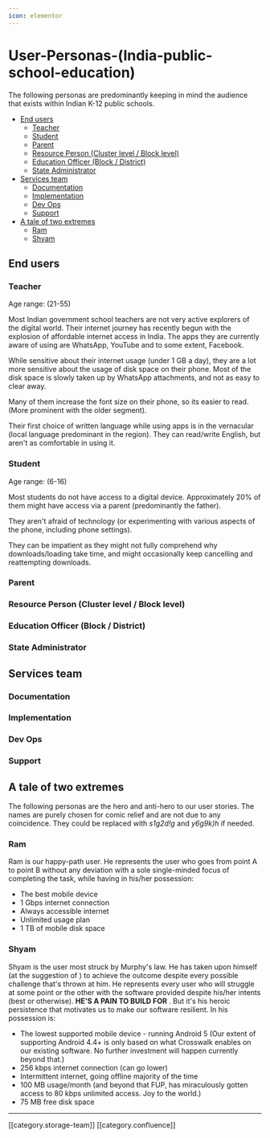 ```yaml
---
icon: elementor
---
```


# User-Personas-(India-public-school-education)

The following personas are predominantly keeping in mind the audience that exists within Indian K-12 public schools.

* [End users](user-personas-india-public-school-education.md#end-users)
  * [Teacher](user-personas-india-public-school-education.md#teacher)
  * [Student](user-personas-india-public-school-education.md#student)
  * [Parent](user-personas-india-public-school-education.md#parent)
  * [Resource Person (Cluster level / Block level)](user-personas-india-public-school-education.md#resource-person-\(cluster-level-/-block-level\))
  * [Education Officer (Block / District)](user-personas-india-public-school-education.md#education-officer-\(block-/-district\))
  * [State Administrator](user-personas-india-public-school-education.md#state-administrator)
* [Services team](user-personas-india-public-school-education.md#services-team)
  * [Documentation](user-personas-india-public-school-education.md#documentation)
  * [Implementation](user-personas-india-public-school-education.md#implementation)
  * [Dev Ops](user-personas-india-public-school-education.md#dev-ops)
  * [Support](user-personas-india-public-school-education.md#support)
* [A tale of two extremes](user-personas-india-public-school-education.md#a-tale-of-two-extremes)
  * [Ram](user-personas-india-public-school-education.md#ram)
  * [Shyam](user-personas-india-public-school-education.md#shyam)

## End users

### Teacher

Age range: (21-55)

Most Indian government school teachers are not very active explorers of the digital world. Their internet journey has recently begun with the explosion of affordable internet access in India. The apps they are currently aware of using are WhatsApp, YouTube and to some extent, Facebook.&#x20;

While sensitive about their internet usage (under 1 GB a day), they are a lot more sensitive about the usage of disk space on their phone. Most of the disk space is slowly taken up by WhatsApp attachments, and not as easy to clear away.

Many of them increase the font size on their phone, so its easier to read. (More prominent with the older segment).

Their first choice of written language while using apps is in the vernacular (local language predominant in the region). They can read/write English, but aren't as comfortable in using it.

### Student

Age range: (6-16)

Most students do not have access to a digital device. Approximately 20% of them might have access via a parent (predominantly the father).

They aren't afraid of technology (or experimenting with various aspects of the phone, including phone settings).

They can be impatient as they might not fully comprehend why downloads/loading take time, and might occasionally keep cancelling and reattempting downloads.

### Parent

### Resource Person (Cluster level / Block level)

### Education Officer (Block / District)

### State Administrator

## Services team

### Documentation

### Implementation

### Dev Ops

### Support

## A tale of two extremes

The following personas are the hero and anti-hero to our user stories. The names are purely chosen for comic relief and are not due to any coincidence. They could be replaced with _s1g2d!g_ and _y6g9k)h_ if needed.

### Ram

Ram is our happy-path user. He represents the user who goes from point A to point B without any deviation with a sole single-minded focus of completing the task, while having in his/her possession:

* The best mobile device
* 1 Gbps internet connection
* Always accessible internet
* Unlimited usage plan
* 1 TB of mobile disk space

### Shyam

Shyam is the user most struck by Murphy's law. He has taken upon himself (at the suggestion of ) to achieve the outcome despite every possible challenge that's thrown at him. He represents every user who will struggle at some point or the other with the software provided despite his/her intents (best or otherwise). **HE'S A PAIN TO BUILD FOR** . But it's his heroic persistence that motivates us to make our software resilient. In his possession is:

* The lowest supported mobile device - running Android 5 (Our extent of supporting Android 4.4+ is only based on what Crosswalk enables on our existing software. No further investment will happen currently beyond that.)
* 256 kbps internet connection (can go lower)
* Intermittent internet, going offline majority of the time
* 100 MB usage/month (and beyond that FUP, has miraculously gotten access to 80 kbps unlimited access. Joy to the world.)
* 75 MB free disk space

***

\[\[category.storage-team]] \[\[category.confluence]]

